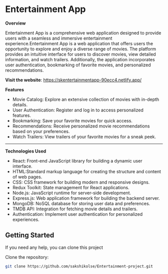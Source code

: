 # Entertainment App



**Overview**



Entertainment App is a comprehensive web application designed to provide users with a seamless and immersive entertainment experience.Entertainment App is a web application that offers users the opportunity to explore and enjoy a diverse range of movies. The platform provides an intuitive interface for users to discover movies, view detailed information, and watch trailers. Additionally, the application incorporates user authentication, bookmarking of favorite movies, and personalized recommendations.

**Visit the website**:
https://skentertainmentapp-90ecc4.netlify.app/


**Features**

- Movie Catalog: Explore an extensive collection of movies with in-depth details.
- User Authentication: Register and log in to access personalized features.
- Bookmarking: Save your favorite movies for quick access.
- Recommendations: Receive personalized movie recommendations based on your preferences.
- Watch Trailers: View trailers of your favorite movies for a sneak peek.

---

**Technologies Used**

- React: Front-end JavaScript library for building a dynamic user interface.
- HTML:Standard markup language for creating the structure and content of web pages.
- CSS: CSS framework for building modern and responsive designs.
- Redux Toolkit: State management for React applications.
- Node.js: JavaScript runtime for server-side development.
- Express.js: Web application framework for building the backend server.
- MongoDB: NoSQL database for storing user data and preferences.
- TMDB API: Integration for fetching movie details and trailers.
- Authentication: Implement user authentication for personalized experiences.

**Getting Started**
---
If you need any help, you can clone this project

Clone the repository:

```bash
git clone https://github.com/sakshikolse/Entertainment-project.git




